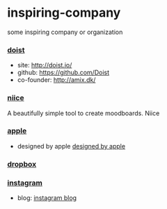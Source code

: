 # inspiring-company
some inspiring company or organization

### [doist](http://doist.io/)

- site: http://doist.io/
- github: https://github.com/Doist
- co-founder: http://amix.dk/

### [niice](https://niice.co/)

A beautifully simple tool to create moodboards. Niice  

### [apple](http://www.apple.com)  

- designed by apple [designed by apple](https://www.youtube.com/watch?v=xpmfTNjpF8U)  

### [dropbox](https://www.dropbox.com/)  

### [instagram](http://instagram.com)  

- blog: [instagram blog](http://blog.instagram.com)